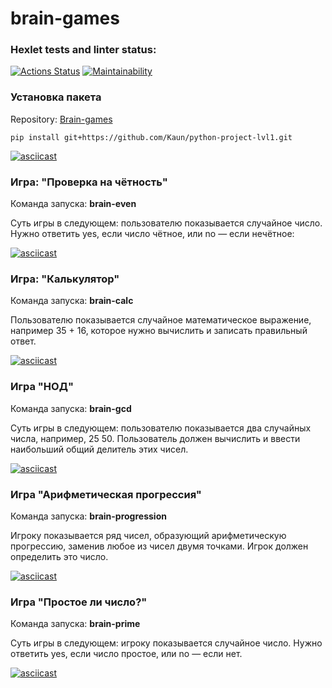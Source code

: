 # brain-games
### Hexlet tests and linter status:
[![Actions Status](https://github.com/Kaun/python-project-lvl1/workflows/hexlet-check/badge.svg)](https://github.com/Kaun/python-project-lvl1/actions) [![Maintainability](https://api.codeclimate.com/v1/badges/44435f40524fc87b77d7/maintainability)](https://codeclimate.com/github/Kaun/python-project-lvl1/maintainability)

### Установка пакета

Repository: [Brain-games](https://github.com/Kaun/python-project-lvl1.git)

    pip install git+https://github.com/Kaun/python-project-lvl1.git

[![asciicast](https://asciinema.org/a/MQv5ltQ7PXzS7RkCwaHmwkPeM.svg)](https://asciinema.org/a/MQv5ltQ7PXzS7RkCwaHmwkPeM)

### Игра: "Проверка на чётность"
Команда запуска: **brain-even**

Суть игры в следующем: пользователю показывается случайное число. Нужно ответить yes, если число чётное, или no — если нечётное:

[![asciicast](https://asciinema.org/a/97oTAofqQ4aLMEQogkO7MkfWT.svg)](https://asciinema.org/a/97oTAofqQ4aLMEQogkO7MkfWT)
### Игра: "Калькулятор"
Команда запуска: **brain-calc**

Пользователю показывается случайное математическое выражение, например 35 + 16, которое нужно вычислить и записать правильный ответ.

[![asciicast](https://asciinema.org/a/5Zuy0V389W3ynSP99ZIBYmMwg.svg)](https://asciinema.org/a/5Zuy0V389W3ynSP99ZIBYmMwg)
### Игра "НОД"
Команда запуска: **brain-gcd**

Суть игры в следующем: пользователю показывается два случайных числа, например, 25 50. Пользователь должен вычислить и ввести наибольший общий делитель этих чисел.

[![asciicast](https://asciinema.org/a/ORcUnr2rmbfJfH0bu7XX0LCcJ.svg)](https://asciinema.org/a/ORcUnr2rmbfJfH0bu7XX0LCcJ)
### Игра "Арифметическая прогрессия"
Команда запуска: **brain-progression**

Игроку показывается ряд чисел, образующий арифметическую прогрессию, заменив любое из чисел двумя точками. Игрок должен определить это число.

[![asciicast](https://asciinema.org/a/JMByFVuKIbgusHx0WClGYEofV.svg)](https://asciinema.org/a/JMByFVuKIbgusHx0WClGYEofV)
### Игра "Простое ли число?"
Команда запуска: **brain-prime**

Суть игры в следующем: игроку показывается случайное число. Нужно ответить yes, если число простое, или no — если нет.

[![asciicast](https://asciinema.org/a/tlmktjzQeOLXtinvbRuVQ8jDR.svg)](https://asciinema.org/a/tlmktjzQeOLXtinvbRuVQ8jDR)